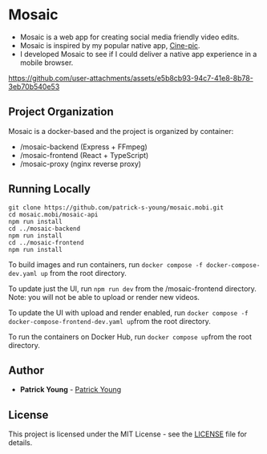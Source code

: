 # Mosaic

- Mosaic is a web app for creating social media friendly video edits.
- Mosaic is inspired by my popular native app, [Cine-pic](https://apps.apple.com/us/app/cine-pic-photo-video-montage/id923762113).
- I developed Mosaic to see if I could deliver a native app experience in a mobile browser.

https://github.com/user-attachments/assets/e5b8cb93-94c7-41e8-8b78-3eb70b540e53

## Project Organization
Mosaic is a docker-based and the project is organized by container:
- /mosaic-backend (Express + FFmpeg)
- /mosaic-frontend (React + TypeScript)
- /mosaic-proxy (nginx reverse proxy)


## Running Locally
```
git clone https://github.com/patrick-s-young/mosaic.mobi.git
cd mosaic.mobi/mosaic-api
npm run install
cd ../mosaic-backend
npm run install
cd ../mosaic-frontend
npm run install
```



To build images and run containers, run `docker compose -f docker-compose-dev.yaml up` from the root directory.

To update just the UI, run `npm run dev` from the /mosaic-frontend directory. Note: you will not be able to upload or render new videos.

To update the UI with upload and render enabled, run `docker compose -f docker-compose-frontend-dev.yaml up`from the root directory.

To run the containers on Docker Hub, run `docker compose up`from the root directory.

## Author

* **Patrick Young** - [Patrick Young](https://www.linkedin.com/in/patrick-s-young/)

## License

This project is licensed under the MIT License - see the [LICENSE](LICENSE) file for details.
